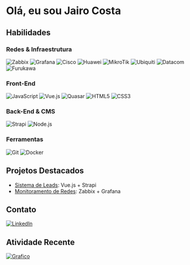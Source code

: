 #  Olá, eu sou Jairo Costa  

## Habilidades

###  Redes & Infraestrutura
![Zabbix](https://img.shields.io/badge/Zabbix-DD0B20?logo=zabbix&logoColor=white)
![Grafana](https://img.shields.io/badge/Grafana-F46800?logo=grafana&logoColor=white)
![Cisco](https://img.shields.io/badge/Cisco-1BA0D7?logo=cisco&logoColor=white)
![Huawei](https://img.shields.io/badge/Huawei-FF0000?logo=huawei&logoColor=white)
![MikroTik](https://img.shields.io/badge/MikroTik-000000?logo=mikrotik&logoColor=white)
![Ubiquiti](https://img.shields.io/badge/Ubiquiti-0559C9?logo=ubiquiti&logoColor=white)
![Datacom](https://img.shields.io/badge/Datacom-0056A3?logoColor=white)
![Furukawa](https://img.shields.io/badge/Furukawa-0072BB?logoColor=white)

###  Front-End
![JavaScript](https://img.shields.io/badge/JavaScript-F7DF1E?logo=javascript&logoColor=black)
![Vue.js](https://img.shields.io/badge/Vue.js-4FC08D?logo=vuedotjs&logoColor=white)
![Quasar](https://img.shields.io/badge/Quasar-1976D2?logo=quasar&logoColor=white)
![HTML5](https://img.shields.io/badge/HTML5-E34F26?logo=html5&logoColor=white)
![CSS3](https://img.shields.io/badge/CSS3-1572B6?logo=css3&logoColor=white)

###  Back-End & CMS
![Strapi](https://img.shields.io/badge/Strapi-2E7EEA?logo=strapi&logoColor=white)
![Node.js](https://img.shields.io/badge/Node.js-339933?logo=nodedotjs&logoColor=white)

###  Ferramentas
![Git](https://img.shields.io/badge/Git-F05032?logo=git&logoColor=white)
![Docker](https://img.shields.io/badge/Docker-2496ED?logo=docker&logoColor=white)

##  Projetos Destacados  
- [Sistema de Leads](https://github.com/jairocostadefreitas/portfolio): Vue.js + Strapi  
- [Monitoramento de Redes](https://github.com/jairocostadefreitas/network-tools): Zabbix + Grafana  

##  Contato  
[![LinkedIn](https://img.shields.io/badge/LinkedIn-0077B5?logo=linkedin)](https://www.linkedin.com/in/jairo-freitas-6267a5325/)  


##  Atividade Recente  
[![Grafico](https://github-readme-activity-graph.vercel.app/graph?username=jairocostadefreitas&theme=dracula)](https://github.com/jairocostadefreitas)  
